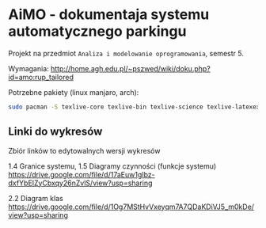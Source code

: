 # AiMO - dokumentaja systemu automatycznego parkingu

Projekt na przedmiot `Analiza i modelowanie oprogramowania`, semestr 5.

Wymagania: http://home.agh.edu.pl/~pszwed/wiki/doku.php?id=amo:rup_tailored

Potrzebne pakiety (linux manjaro, arch):
```bash
sudo pacman -S texlive-core texlive-bin texlive-science texlive-latexextra
```

## Linki do wykresów

Zbiór linków to edytowalnych wersji wykresów

1.4 Granice systemu, 1.5 Diagramy czynności (funkcje systemu)
https://drive.google.com/file/d/17aEuw1gIbz-dxfYbEIZyCbxqy26nZvlS/view?usp=sharing

2.2 Diagram klas
https://drive.google.com/file/d/1Og7MStHvVxeyqm7A7QDaKDiVJ5_m0kDe/view?usp=sharing